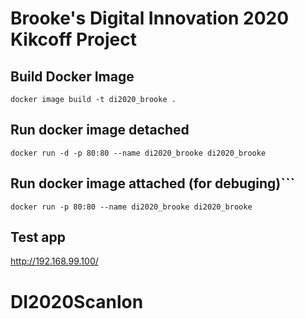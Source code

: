 # Brooke's Digital Innovation 2020 Kikcoff Project

## Build Docker Image
```docker image build -t di2020_brooke .```

## Run docker image detached
```docker run -d -p 80:80 --name di2020_brooke di2020_brooke```

## Run docker image attached (for debuging)```
```docker run -p 80:80 --name di2020_brooke di2020_brooke```

## Test app
http://192.168.99.100/



# DI2020Scanlon
